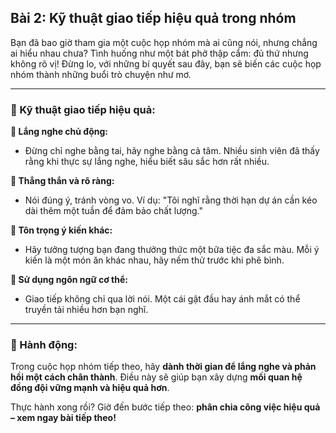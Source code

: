 ## Bài 2: Kỹ thuật giao tiếp hiệu quả trong nhóm

Bạn đã bao giờ tham gia một cuộc họp nhóm mà ai cũng nói, nhưng chẳng ai hiểu nhau chưa? Tình huống như một bát phở thập cẩm: đủ thứ nhưng không rõ vị! Đừng lo, với những bí quyết sau đây, bạn sẽ biến các cuộc họp nhóm thành những buổi trò chuyện như mơ.

---

### 📌 Kỹ thuật giao tiếp hiệu quả:

**🔹 Lắng nghe chủ động:**
- Đừng chỉ nghe bằng tai, hãy nghe bằng cả tâm. Nhiều sinh viên đã thấy rằng khi thực sự lắng nghe, hiểu biết sâu sắc hơn rất nhiều.

**🔹 Thẳng thắn và rõ ràng:**
- Nói đúng ý, tránh vòng vo. Ví dụ: "Tôi nghĩ rằng thời hạn dự án cần kéo dài thêm một tuần để đảm bảo chất lượng."

**🔹 Tôn trọng ý kiến khác:**
- Hãy tưởng tượng bạn đang thưởng thức một bữa tiệc đa sắc màu. Mỗi ý kiến là một món ăn khác nhau, hãy nếm thử trước khi phê bình.

**🔹 Sử dụng ngôn ngữ cơ thể:**
- Giao tiếp không chỉ qua lời nói. Một cái gật đầu hay ánh mắt có thể truyền tải nhiều hơn bạn nghĩ.

---

### 🚀 Hành động:

Trong cuộc họp nhóm tiếp theo, hãy **dành thời gian để lắng nghe và phản hồi một cách chân thành**. Điều này sẽ giúp bạn xây dựng **mối quan hệ đồng đội vững mạnh và hiệu quả hơn**.

Thực hành xong rồi? Giờ đến bước tiếp theo: **phân chia công việc hiệu quả – xem ngay bài tiếp theo!**